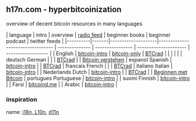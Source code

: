 ## h17n.com - hyperbitcoinization

overview of decent bitcoin resources in many languages

| language | intro | overview | [radio feed](https://btcrad.io/) | beginner books | beginner podcast | twitter feeds |
|----------|-------|--------------------|--------------------------------- | -------------- | ---------------- | --------------------- | ------------------ |
| English  | [bitcoin-intro](https://bitcoin-intro.com/) | [bitcoin-only](https://bitcoin-only.com/) | [BTCrad](https://btcrad.io/en/)     |                |                  |                       |                    |
| deutsch German  |                                                 |   | [BTCrad](https://btcrad.io/de/)  |   |  [Bitcoin verstehen](https://anchor.fm/bitcoinverstehenpodcast)
| espanol Spanish | [bitcoin-intro](https://bitcoin-intro.com/es/)  |   | [BTCrad](https://btcrad.io/es/)
| francais French |                                                 |   | [BTCrad](https://btcrad.io/fr/)
| italiano Italian | [bitcoin-intro](https://bitcoin-intro.com/it/) |
| Nederlands Dutch | [bitcoin-intro](https://bitcoin-intro.com/nl/) |   | [BTCrad](https://btcrad.io/nl/) |    |  [Beginnen met Bitcoin](https://beginnenmetbitcoin.com/)
| portugues Portuguese | [bitcoin-intro](bitcoin-intro) |
| suomi Finnish | [bitcoin-intro](https://bitcoin-intro.com/fi/) |
| Farsi  | [bitcoind.me](https://bitcoind.me/) |
| Arabic | [bitcoin-intro](https://bitcoin-intro.com/ar/) | 


### inspiration

name: [i18n, L10n](https://en.wikipedia.org/wiki/Internationalization_and_localization#Naming), [d11n](https://twitter.com/DennisReimann)





